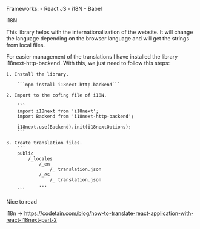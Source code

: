 Frameworks: 
    - React JS
    - i18N
    - Babel

i18N

This library helps with the internationalization of the website. It will change the language depending on the browser language and will get the strings from local files.

For easier management of the translations I have installed the library i18next-http-backend. With this, we just need to follow this steps:

    1. Install the library.

        ```npm install i18next-http-backend```

    2. Import to the cofing file of i18N.

        ```
        import i18next from 'i18next';
        import Backend from 'i18next-http-backend';
        
        i18next.use(Backend).init(i18nextOptions);
        ```

    3. Create translation files.
        ```
        public
            /_locales
                /_en
                    /_ translation.json
                /_es
                    /_ translation.json
                ...
        ```

Nice to read

i18n -> https://codetain.com/blog/how-to-translate-react-application-with-react-i18next-part-2


